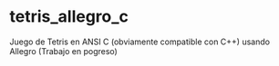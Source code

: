 # tetris_allegro_c
 Juego de Tetris en ANSI C (obviamente compatible con C++) usando Allegro (Trabajo en pogreso)
